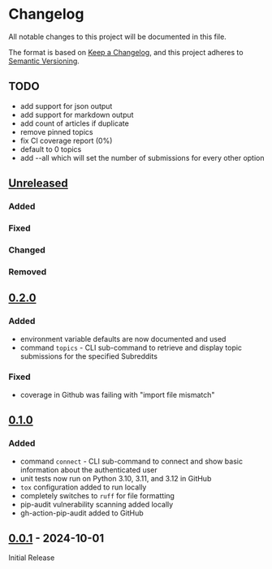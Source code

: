 # Changelog

All notable changes to this project will be documented in this file.

The format is based on [Keep a Changelog](https://keepachangelog.com/en/1.1.0/),
and this project adheres to [Semantic Versioning](https://semver.org/spec/v2.0.0.html).

## TODO

- add support for json output
- add support for markdown output
- add count of articles if duplicate
- remove pinned topics
- fix CI coverage report (0%)
- default to 0 topics
- add --all which will set the number of submissions for every other option

## [Unreleased]

### Added

### Fixed

### Changed

### Removed

## [0.2.0]

### Added

- environment variable defaults are now documented and used
- command `topics` - CLI sub-command to retrieve and display topic submissions for the specified Subreddits

### Fixed

- coverage in Github was failing with "import file mismatch"

## [0.1.0]

### Added

- command `connect` - CLI sub-command to connect and show basic information about the authenticated user
- unit tests now run on Python 3.10, 3.11, and 3.12 in GitHub
- `tox` configuration added to run locally
- completely switches to `ruff` for file formatting
- pip-audit vulnerability scanning added locally
- gh-action-pip-audit added to GitHub

## [0.0.1] - 2024-10-01

Initial Release

[unreleased]: https://github.com/lieutdan13/reddit-topics-aggregator/compare/v0.2.0...HEAD
[0.2.0]: https://github.com/lieutdan13/reddit-topics-aggregator/releases/tag/v0.2.0
[0.1.0]: https://github.com/lieutdan13/reddit-topics-aggregator/releases/tag/v0.1.0
[0.0.1]: https://github.com/lieutdan13/reddit-topics-aggregator/releases/tag/v0.0.1
